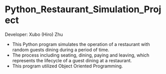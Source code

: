 # Python_Restaurant_Simulation_Project
Developer: Xubo (Hiro) Zhu 

- This Python program simulates the operation of a restaurant with random guests dining during a period of time.
- The process including seating, dining, paying and leaving, which represents the lifecycle of a guest dining at a restaurant.
- This program utilized Object Oriented Programming.
